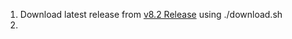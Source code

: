 1. Download latest release from [v8.2 Release](https://github.com/mitre/cti/archive/refs/tags/ATT&CK-v8.2.zip) using ./download.sh
2. 